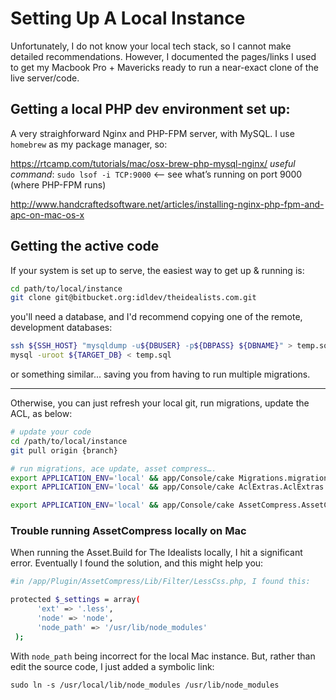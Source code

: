 # Setting Up A Local Instance #

Unfortunately, I do not know your local tech stack, so I cannot make detailed recommendations. However, I documented the pages/links I used to get my Macbook Pro + Mavericks ready to run a near-exact clone of the live server/code.


## Getting a local PHP dev environment set up:
A very straighforward Nginx and PHP-FPM server, with MySQL. I use `homebrew` as my package manager, so:

https://rtcamp.com/tutorials/mac/osx-brew-php-mysql-nginx/
_useful command_:
`sudo lsof -i TCP:9000` <— see what’s running on port 9000 (where PHP-FPM runs)

http://www.handcraftedsoftware.net/articles/installing-nginx-php-fpm-and-apc-on-mac-os-x

## Getting the active code
If your system is set up to serve, the easiest way to get up & running is:

```bash
cd path/to/local/instance
git clone git@bitbucket.org:idldev/theidealists.com.git
```

you'll need a database, and I'd recommend copying one of the remote, development databases:

```bash
ssh ${SSH_HOST} "mysqldump -u${DBUSER} -p${DBPASS} ${DBNAME}" > temp.sql
mysql -uroot ${TARGET_DB} < temp.sql
```

or something similar... saving you from having to run multiple migrations.

****
Otherwise, you can just refresh your local git, run migrations, update the ACL, as below:

```bash
# update your code
cd /path/to/local/instance
git pull origin {branch}

# run migrations, ace update, asset compress….
export APPLICATION_ENV='local' && app/Console/cake Migrations.migration run all
export APPLICATION_ENV='local' && app/Console/cake AclExtras.AclExtras aco_update 

export APPLICATION_ENV='local' && app/Console/cake AssetCompress.AssetCompress build
```


### Trouble running AssetCompress locally on Mac
When running the Asset.Build for The Idealists locally, I hit a significant error. Eventually I found the solution, and this might help you:

```bash
#in /app/Plugin/AssetCompress/Lib/Filter/LessCss.php, I found this:

protected $_settings = array(
      'ext' => '.less',
      'node' => 'node',
      'node_path' => '/usr/lib/node_modules'
 );
```

With `node_path` being incorrect for the local Mac instance. But, rather than edit the source code, I just added a symbolic link:

`sudo ln -s /usr/local/lib/node_modules /usr/lib/node_modules`
